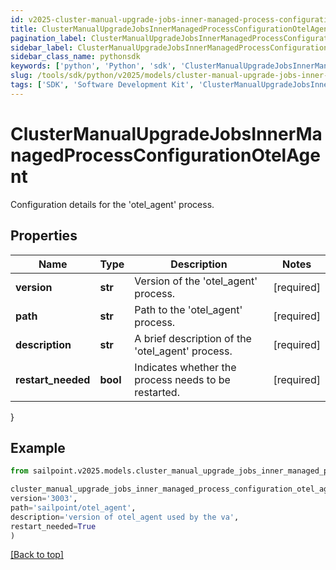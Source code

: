 ```yaml
---
id: v2025-cluster-manual-upgrade-jobs-inner-managed-process-configuration-otel-agent
title: ClusterManualUpgradeJobsInnerManagedProcessConfigurationOtelAgent
pagination_label: ClusterManualUpgradeJobsInnerManagedProcessConfigurationOtelAgent
sidebar_label: ClusterManualUpgradeJobsInnerManagedProcessConfigurationOtelAgent
sidebar_class_name: pythonsdk
keywords: ['python', 'Python', 'sdk', 'ClusterManualUpgradeJobsInnerManagedProcessConfigurationOtelAgent', 'V2025ClusterManualUpgradeJobsInnerManagedProcessConfigurationOtelAgent'] 
slug: /tools/sdk/python/v2025/models/cluster-manual-upgrade-jobs-inner-managed-process-configuration-otel-agent
tags: ['SDK', 'Software Development Kit', 'ClusterManualUpgradeJobsInnerManagedProcessConfigurationOtelAgent', 'V2025ClusterManualUpgradeJobsInnerManagedProcessConfigurationOtelAgent']
---
```


# ClusterManualUpgradeJobsInnerManagedProcessConfigurationOtelAgent

Configuration details for the 'otel_agent' process.

## Properties

Name | Type | Description | Notes
------------ | ------------- | ------------- | -------------
**version** | **str** | Version of the 'otel_agent' process. | [required]
**path** | **str** | Path to the 'otel_agent' process. | [required]
**description** | **str** | A brief description of the 'otel_agent' process. | [required]
**restart_needed** | **bool** | Indicates whether the process needs to be restarted. | [required]
}

## Example

```python
from sailpoint.v2025.models.cluster_manual_upgrade_jobs_inner_managed_process_configuration_otel_agent import ClusterManualUpgradeJobsInnerManagedProcessConfigurationOtelAgent

cluster_manual_upgrade_jobs_inner_managed_process_configuration_otel_agent = ClusterManualUpgradeJobsInnerManagedProcessConfigurationOtelAgent(
version='3003',
path='sailpoint/otel_agent',
description='version of otel_agent used by the va',
restart_needed=True
)

```
[[Back to top]](#) 


